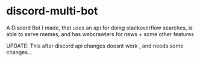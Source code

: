 # discord-multi-bot
A Discord Bot I made, that uses an api for doing stackoverflow searches, is able to serve memes, and has webcrawlers for news + some other features

UPDATE: This after discord api changes doesnt work , and needs some changes...
